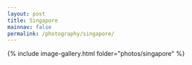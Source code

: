 ```yaml
---
layout: post
title: Singapore
mainnav: false
permalink: /photography/singapore/
---
```



{% include image-gallery.html folder="photos/singapore" %}